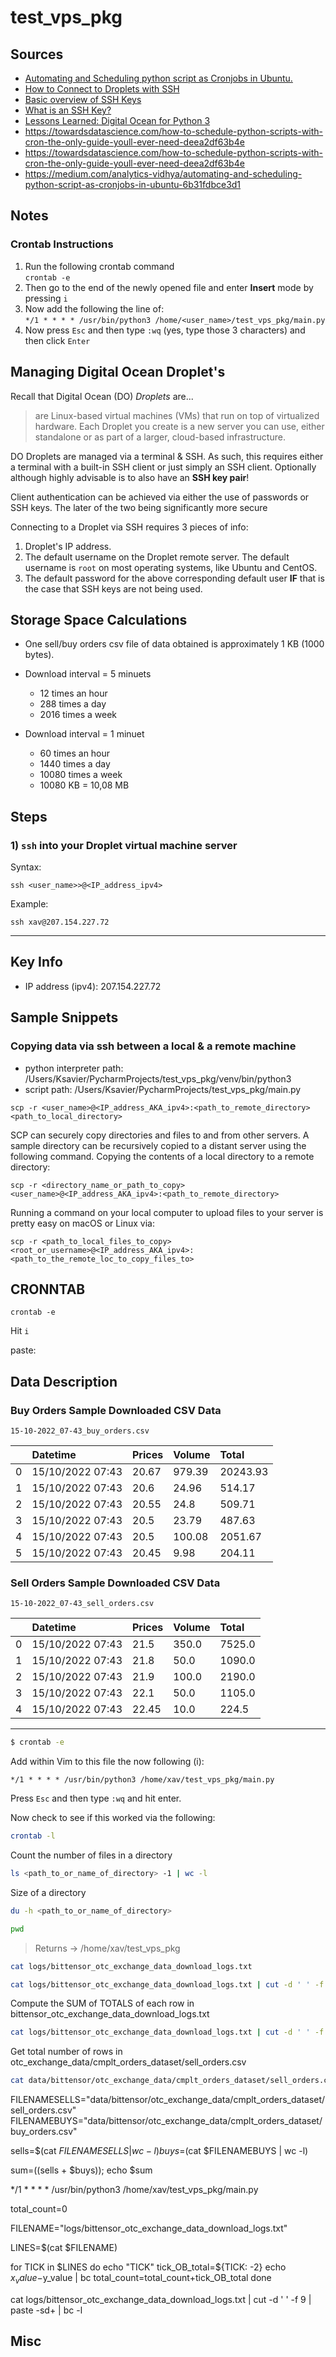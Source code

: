 # test_vps_pkg


## Sources
- [Automating and Scheduling python script as Cronjobs in Ubuntu.
](https://medium.com/analytics-vidhya/automating-and-scheduling-python-script-as-cronjobs-in-ubuntu-6b31fdbce3d1)
- [How to Connect to Droplets with SSH 
](https://docs.digitalocean.com/products/droplets/how-to/connect-with-ssh/)
- [Basic overview of SSH Keys
](https://www.ssh.com/academy/ssh-keys)
- [What is an SSH Key?](https://www.atlassian.com/git/tutorials/git-ssh)
- [Lessons Learned: Digital Ocean for Python 3
](https://towardsdatascience.com/lessons-learned-digital-ocean-for-python-3-e2442db4246f)
- https://towardsdatascience.com/how-to-schedule-python-scripts-with-cron-the-only-guide-youll-ever-need-deea2df63b4e
- https://towardsdatascience.com/how-to-schedule-python-scripts-with-cron-the-only-guide-youll-ever-need-deea2df63b4e
- https://medium.com/analytics-vidhya/automating-and-scheduling-python-script-as-cronjobs-in-ubuntu-6b31fdbce3d1




## Notes

### Crontab Instructions

1. Run the following crontab command    
`crontab -e`
2. Then go to the end of the newly opened file and enter **Insert** mode by pressing `i`
3. Now add the following the line of:     
`*/1 * * * * /usr/bin/python3 /home/<user_name>/test_vps_pkg/main.py`
4. Now press `Esc` and then type `:wq` (yes, type those 3 characters) and then click `Enter`

## Managing Digital Ocean Droplet's

Recall that Digital Ocean (DO) _Droplets_ are...

> are Linux-based virtual machines (VMs) that run on top of virtualized hardware. Each Droplet you create is a new server you can use, either standalone or as part of a larger, cloud-based infrastructure.

DO Droplets are managed via a terminal & SSH. As such, this requires either a terminal with a built-in SSH client or just simply an SSH client. Optionally although highly advisable is to also have an **SSH key pair**!

Client authentication can be achieved via either the use of passwords or SSH keys. The later of the two being significantly more secure

Connecting to a Droplet via SSH requires 3 pieces of info:
1. Droplet's IP address.
2. The default username on the Droplet remote server. The default username is `root` on most operating systems, like Ubuntu and CentOS.
3. The default password for the above corresponding default user **IF** that is the case that SSH keys are not being used.

## Storage Space Calculations

- One sell/buy orders csv file of data obtained is approximately 1 KB (1000 bytes).    


- Download interval = 5 minuets
  - 12 times an hour
  - 288 times a day
  - 2016 times a week      

  

- Download interval = 1 minuet
  - 60 times an hour
  - 1440 times a day
  - 10080 times a week
  - 10080 KB = 10,08 MB


## Steps

### 1) `ssh` into your Droplet virtual machine server

Syntax:

```ssh <user_name>>@<IP_address_ipv4>```

Example:

```ssh xav@207.154.227.72```

---

## Key Info
- IP address (ipv4): 207.154.227.72

## Sample Snippets

### Copying data via ssh between a local & a remote machine

- python interpreter path: /Users/Ksavier/PycharmProjects/test_vps_pkg/venv/bin/python3
- script path: /Users/Ksavier/PycharmProjects/test_vps_pkg/main.py

```scp -r <user_name>@<IP_address_AKA_ipv4>:<path_to_remote_directory> <path_to_local_directory>```

SCP can securely copy directories and files to and from other servers.
A sample directory can be recursively copied to a distant server using the following command.
Copying the contents of a local directory to a remote directory:

```scp -r <directory_name_or_path_to_copy> <user_name>@<IP_address_AKA_ipv4>:<path_to_remote_directory>```


Running a command on your local computer to upload files to your server is pretty easy on macOS or Linux via:

```scp -r <path_to_local_files_to_copy> <root_or_username>@<IP_address_AKA_ipv4>:<path_to_the_remote_loc_to_copy_files_to>```

## CRONNTAB

```crontab -e```

Hit `i`

paste: 


## Data Description

### Buy Orders Sample Downloaded CSV Data

 `15-10-2022_07-43_buy_orders.csv` 

|  | Datetime | Prices | Volume | Total |
| :--- | :--- | :--- | :--- | :--- |
| 0 | 15/10/2022 07:43 | 20.67 | 979.39 | 20243.93 |
| 1 | 15/10/2022 07:43 | 20.6 | 24.96 | 514.17 |
| 2 | 15/10/2022 07:43 | 20.55 | 24.8 | 509.71 |
| 3 | 15/10/2022 07:43 | 20.5 | 23.79 | 487.63 |
| 4 | 15/10/2022 07:43 | 20.5 | 100.08 | 2051.67 |
| 5 | 15/10/2022 07:43 | 20.45 | 9.98 | 204.11 |


### Sell Orders Sample Downloaded CSV Data

`15-10-2022_07-43_sell_orders.csv`


|  | Datetime | Prices | Volume | Total |
| :--- | :--- | :--- | :--- | :--- |
| 0 | 15/10/2022 07:43 | 21.5 | 350.0 | 7525.0 |
| 1 | 15/10/2022 07:43 | 21.8 | 50.0 | 1090.0 |
| 2 | 15/10/2022 07:43 | 21.9 | 100.0 | 2190.0 |
| 3 | 15/10/2022 07:43 | 22.1 | 50.0 | 1105.0 |
| 4 | 15/10/2022 07:43 | 22.45 | 10.0 | 224.5 |


---

```bash
$ crontab -e
```

Add within Vim to this file the now following (i):
```
*/1 * * * * /usr/bin/python3 /home/xav/test_vps_pkg/main.py
```

Press `Esc` and then type `:wq` and hit enter.

Now check to see if this worked via the following:
```bash
crontab -l
```

Count the number of files in a directory
```bash
ls <path_to_or_name_of_directory> -1 | wc -l
```

Size of a directory
```bash
du -h <path_to_or_name_of_directory>
```

```bash
pwd
```
> Returns -> /home/xav/test_vps_pkg

```bash
cat logs/bittensor_otc_exchange_data_download_logs.txt
```

```bash
cat logs/bittensor_otc_exchange_data_download_logs.txt | cut -d ' ' -f 11
```

Compute the SUM of TOTALS of each row in bittensor_otc_exchange_data_download_logs.txt
```bash
cat logs/bittensor_otc_exchange_data_download_logs.txt | cut -d ' ' -f 11 | paste -s -d+ - | bc
```
Get total number of rows in otc_exchange_data/cmplt_orders_dataset/sell_orders.csv
```bash
cat data/bittensor/otc_exchange_data/cmplt_orders_dataset/sell_orders.csv | wc -l
```


FILENAMESELLS="data/bittensor/otc_exchange_data/cmplt_orders_dataset/sell_orders.csv"
FILENAMEBUYS="data/bittensor/otc_exchange_data/cmplt_orders_dataset/buy_orders.csv"

sells=$(cat $FILENAMESELLS | wc -l)
buys=$(cat $FILENAMEBUYS | wc -l)

sum=$(($sells + $buys));
echo $sum





*/1 * * * * /usr/bin/python3 /home/xav/test_vps_pkg/main.py


total_count=0

FILENAME="logs/bittensor_otc_exchange_data_download_logs.txt"

LINES=$(cat $FILENAME)

for TICK in $LINES
do
    echo "TICK"
    tick_OB_total=${TICK: -2}
    echo $x_value-$y_value | bc
    total_count=total_count+tick_OB_total
done


cat logs/bittensor_otc_exchange_data_download_logs.txt | cut -d ' ' -f 9 | paste -sd+ | bc -l


## Misc

[//]: # (scp -r xav@10.10.0.1:/remote/directory/new_image.png /local/directory)





